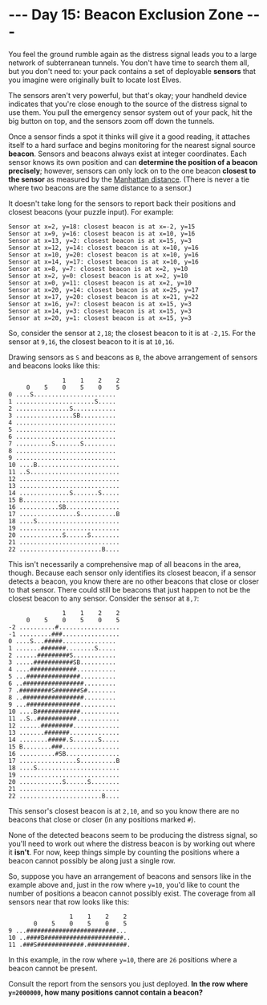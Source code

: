 # --- Day 15: Beacon Exclusion Zone ---
You feel the ground rumble again as the distress signal leads you to a large network of subterranean tunnels. You 
don't have time to search them all, but you don't need to: your pack contains a set of deployable **sensors** that 
you imagine were originally built to locate lost Elves.

The sensors aren't very powerful, but that's okay; your handheld device indicates that you're close enough to the 
source of the distress signal to use them. You pull the emergency sensor system out of your pack, hit the big button 
on top, and the sensors zoom off down the tunnels.

Once a sensor finds a spot it thinks will give it a good reading, it attaches itself to a hard surface and begins 
monitoring for the nearest signal source **beacon**. Sensors and beacons always exist at integer coordinates. Each 
sensor knows its own position and can **determine the position of a beacon precisely**; however, sensors can only lock 
on to the one beacon **closest to the sensor** as measured by the 
[Manhattan distance](https://en.wikipedia.org/wiki/Taxicab_geometry). (There is never a tie where two beacons are the 
same distance to a sensor.)

It doesn't take long for the sensors to report back their positions and closest beacons (your puzzle input). For 
example:

```
Sensor at x=2, y=18: closest beacon is at x=-2, y=15
Sensor at x=9, y=16: closest beacon is at x=10, y=16
Sensor at x=13, y=2: closest beacon is at x=15, y=3
Sensor at x=12, y=14: closest beacon is at x=10, y=16
Sensor at x=10, y=20: closest beacon is at x=10, y=16
Sensor at x=14, y=17: closest beacon is at x=10, y=16
Sensor at x=8, y=7: closest beacon is at x=2, y=10
Sensor at x=2, y=0: closest beacon is at x=2, y=10
Sensor at x=0, y=11: closest beacon is at x=2, y=10
Sensor at x=20, y=14: closest beacon is at x=25, y=17
Sensor at x=17, y=20: closest beacon is at x=21, y=22
Sensor at x=16, y=7: closest beacon is at x=15, y=3
Sensor at x=14, y=3: closest beacon is at x=15, y=3
Sensor at x=20, y=1: closest beacon is at x=15, y=3
```

So, consider the sensor at `2,18`; the closest beacon to it is at `-2,15`. For the sensor at `9,16`, the closest 
beacon to it is at `10,16`.

Drawing sensors as `S` and beacons as `B`, the above arrangement of sensors and beacons looks like this:

```
               1    1    2    2
     0    5    0    5    0    5
0 ....S.......................
1 ......................S.....
2 ...............S............
3 ................SB..........
4 ............................
5 ............................
6 ............................
7 ..........S.......S.........
8 ............................
9 ............................
10 ....B.......................
11 ..S.........................
12 ............................
13 ............................
14 ..............S.......S.....
15 B...........................
16 ...........SB...............
17 ................S..........B
18 ....S.......................
19 ............................
20 ............S......S........
21 ............................
22 .......................B....
```

This isn't necessarily a comprehensive map of all beacons in the area, though. Because each sensor only identifies 
its closest beacon, if a sensor detects a beacon, you know there are no other beacons that close or closer to that 
sensor. There could still be beacons that just happen to not be the closest beacon to any sensor. Consider the sensor 
at `8,7`:

```
               1    1    2    2
     0    5    0    5    0    5
-2 ..........#.................
-1 .........###................
0 ....S...#####...............
1 .......#######........S.....
2 ......#########S............
3 .....###########SB..........
4 ....#############...........
5 ...###############..........
6 ..#################.........
7 .#########S#######S#........
8 ..#################.........
9 ...###############..........
10 ....B############...........
11 ..S..###########............
12 ......#########.............
13 .......#######..............
14 ........#####.S.......S.....
15 B........###................
16 ..........#SB...............
17 ................S..........B
18 ....S.......................
19 ............................
20 ............S......S........
21 ............................
22 .......................B....
```

This sensor's closest beacon is at `2,10`, and so you know there are no beacons that close or closer (in any positions 
marked `#`).

None of the detected beacons seem to be producing the distress signal, so you'll need to work out where the distress 
beacon is by working out where it **isn't**. For now, keep things simple by counting the positions where a beacon 
cannot possibly be along just a single row.

So, suppose you have an arrangement of beacons and sensors like in the example above and, just in the row where `y=10`, 
you'd like to count the number of positions a beacon cannot possibly exist. The coverage from all sensors near that 
row looks like this:

```
                 1    1    2    2
       0    5    0    5    0    5
9 ...#########################...
10 ..####B######################..
11 .###S#############.###########.
```

In this example, in the row where `y=10`, there are `26` positions where a beacon cannot be present.

Consult the report from the sensors you just deployed. **In the row where `y=2000000`, how many positions cannot 
contain a beacon?**
